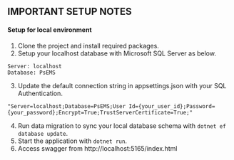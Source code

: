 ## IMPORTANT SETUP NOTES

#### Setup for local environment

1. Clone the project and install required packages.
2. Setup your localhost database with Microsoft SQL Server as below.

```
Server: localhost
Database: PsEMS
```

3. Update the default connection string in appsettings.json with your SQL Authentication.

```
"Server=localhost;Database=PsEMS;User Id={your_user_id};Password={your_password};Encrypt=True;TrustServerCertificate=True;"
```

4. Run data migration to sync your local database schema with `dotnet ef database update`.
5. Start the application with `dotnet run`.
6. Access swagger from http://localhost:5165/index.html
